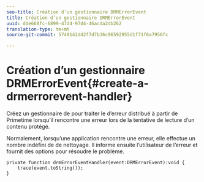 ```yaml
---
seo-title: Création d’un gestionnaire DRMErrorEvent
title: Création d’un gestionnaire DRMErrorEvent
uuid: dde660fc-6899-47d4-97d4-46acda2db262
translation-type: tm+mt
source-git-commit: 5749142d42f7d7b36c96592955d1f71f6a7956fc

---
```



# Création d’un gestionnaire DRMErrorEvent{#create-a-drmerrorevent-handler}

Créez un gestionnaire de  pour traiter le d’erreur  distribué à partir de Primetime lorsqu’il rencontre une erreur lors de la tentative de lecture d’un contenu protégé.

Normalement, lorsqu’une application rencontre une erreur, elle effectue un nombre indéfini de  de nettoyage. Il informe ensuite l’utilisateur de l’erreur et fournit des options pour résoudre le problème.

```
private function drmErrorEventHandler(event:DRMErrorEvent):void {  
    trace(event.toString());  
} 
```

